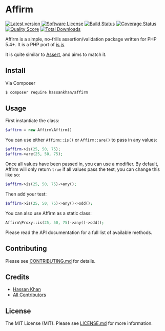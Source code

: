 # Affirm
[![Latest version][ico-version]][link-composer]
[![Software License][ico-license]](LICENSE.md)
[![Build Status][ico-travis]][link-travis]
[![Coverage Status][ico-scrutinizer]][link-scrutinizer]
[![Quality Score][ico-code-quality]][link-code-quality]
[![Total Downloads][ico-downloads]][link-downloads]

Affirm is a simple, no-frills assertion/validation package written for PHP 5.4+. It is a PHP port of [is.js](http://arasatasaygin.github.io/is.js/).

It is quite similar to [Assert](https://github.com/beberlei/assert), and aims to match it.

## Install

Via Composer

``` bash
$ composer require hassankhan/affirm
```

## Usage

First instantiate the class:
```php
$affirm = new Affirm\Affirm()
```

You can use either `Affirm::is()` or `Affirm::are()` to pass in any values:
```php
$affirm->is(25, 50, 75);
$affirm->are(25, 50, 75);
```

Once all values have been passed in, you can use a modifier. By default, Affirm will only return `true` if all values pass the test, you can change this like so:
```php
$affirm->is(25, 50, 75)->any();
```

Then add your test:
```php
$affirm->is(25, 50, 75)->any()->odd();
```

You can also use Affirm as a static class:
```php
Affirm\Proxy::is(25, 50, 75)->any()->odd();
```

Please read the API documentation for a full list of available methods.

## Contributing

Please see [CONTRIBUTING.md](CONTRIBUTING.md) for details.

## Credits

- [Hassan Khan](https://github.com/hassankhan)
- [All Contributors](https://github.com/hassankhan/affirm/contributors)

## License

The MIT License (MIT). Please see [LICENSE.md](LICENSE.md) for more information.

[ico-version]: https://img.shields.io/github/release/hassankhan/affirm.svg?style=flat-square
[ico-license]: https://img.shields.io/badge/license-MIT-brightgreen.svg?style=flat-square
[ico-travis]: https://img.shields.io/travis/hassankhan/affirm/master.svg?style=flat-square
[ico-scrutinizer]: https://img.shields.io/scrutinizer/coverage/g/hassankhan/affirm.svg?style=flat-square
[ico-code-quality]: https://img.shields.io/scrutinizer/g/hassankhan/affirm.svg?style=flat-square
[ico-downloads]: https://img.shields.io/packagist/dt/hassankhan/affirm.svg?style=flat-square

[link-composer]: https://github.com/hassankhan/affirm/releases
[link-travis]: https://travis-ci.org/hassankhan/affirm
[link-scrutinizer]: https://scrutinizer-ci.com/g/hassankhan/affirm/code-structure
[link-code-quality]: https://scrutinizer-ci.com/g/hassankhan/affirm
[link-downloads]: https://packagist.org/packages/hassankhan/affirm
